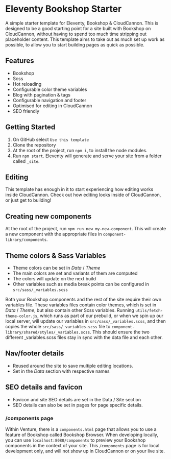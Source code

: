 # Eleventy Bookshop Starter

A simple starter template for Eleventy, Bookshop & CloudCannon. This is designed to be a good starting point for a site built with Bookshop on CloudCannon, without having to spend too much time stripping out placeholder content.
This template aims to take out as much set up work as possible, to allow you to start building pages as quick as possible.
<!-- TODO: Live demo site -->

## Features
- Bookshop
- Scss
- Hot reloading
- Configurable color theme variables
- Blog with pagination & tags
- Configurable navigation and footer
- Optimised for editing in CloudCannon
- SEO friendly

## Getting Started
1. On GitHub select `Use this template`
2. Clone the repository
3. At the root of the project, run `npm i`, to install the node modules.
4. Run `npm start`. Eleventy will generate and serve your site from a folder called `_site`.

## Editing
<!-- TODO: Add 'build on cloudcannon' button -->
This template has enough in it to start experiencing how editing works inside CloudCannon. Check out how editing looks inside of CloudCannon, or just get to building!

## Creating new components
At the root of the project, run `npm run new my-new-component`. This will create a new component with the appropriate files in `component-library/components`.

## Theme colors & Sass Variables
- Theme colors can be set in *Data* / *Theme*
- The main colors are set and variants of them are computed
- The colors will update on the next build
- Other variables such as media break points can be configured in `src/sass/_variables.scss`

Both your Bookshop components and the rest of the site require their own variables file. These variables files contain color themes, which is set in *Data* / *Theme*, but also contain other Scss variables. Running `utils/fetch-theme-color.js`, which runs as part of our prebuild, or when we spin up our local server, will update our variables in `src/sass/_variables.scss`, and then copies the whole `src/sass/_variables.scss` file to `component-library/shared/styles/_variables.scss`. This should ensure the two different _variables.scss files stay in sync with the data file and each other.

## Nav/footer details
- Reused around the site to save multiple editing locations.
- Set in the *Data* section with respective names

## SEO details and favicon
- Favicon and site SEO details are set in the Data / Site section
- SEO details can also be set in pages for page specific details.


### /components page

Within Venture, there is a `components.html` page that allows you to use a feature of Bookshop called Bookshop Browser. When developing locally, you can use `localhost:8080/components` to preview your Bookshop components in the context of your site. This `/components` page is for local development only, and will not show up in CloudCannon or on your live site.
